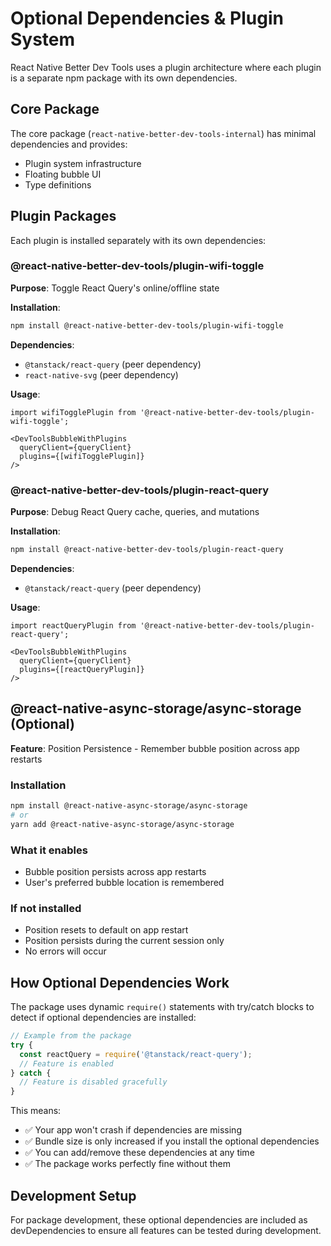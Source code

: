 # Optional Dependencies & Plugin System

React Native Better Dev Tools uses a plugin architecture where each plugin is a separate npm package with its own dependencies.

## Core Package

The core package (`react-native-better-dev-tools-internal`) has minimal dependencies and provides:
- Plugin system infrastructure
- Floating bubble UI
- Type definitions

## Plugin Packages

Each plugin is installed separately with its own dependencies:

### @react-native-better-dev-tools/plugin-wifi-toggle

**Purpose**: Toggle React Query's online/offline state

**Installation**:
```bash
npm install @react-native-better-dev-tools/plugin-wifi-toggle
```

**Dependencies**:
- `@tanstack/react-query` (peer dependency)
- `react-native-svg` (peer dependency)

**Usage**:
```tsx
import wifiTogglePlugin from '@react-native-better-dev-tools/plugin-wifi-toggle';

<DevToolsBubbleWithPlugins
  queryClient={queryClient}
  plugins={[wifiTogglePlugin]}
/>
```

### @react-native-better-dev-tools/plugin-react-query

**Purpose**: Debug React Query cache, queries, and mutations

**Installation**:
```bash
npm install @react-native-better-dev-tools/plugin-react-query
```

**Dependencies**:
- `@tanstack/react-query` (peer dependency)

**Usage**:
```tsx
import reactQueryPlugin from '@react-native-better-dev-tools/plugin-react-query';

<DevToolsBubbleWithPlugins
  queryClient={queryClient}
  plugins={[reactQueryPlugin]}
/>
```

## @react-native-async-storage/async-storage (Optional)

**Feature**: Position Persistence - Remember bubble position across app restarts

### Installation
```bash
npm install @react-native-async-storage/async-storage
# or
yarn add @react-native-async-storage/async-storage
```

### What it enables
- Bubble position persists across app restarts
- User's preferred bubble location is remembered

### If not installed
- Position resets to default on app restart
- Position persists during the current session only
- No errors will occur

## How Optional Dependencies Work

The package uses dynamic `require()` statements with try/catch blocks to detect if optional dependencies are installed:

```javascript
// Example from the package
try {
  const reactQuery = require('@tanstack/react-query');
  // Feature is enabled
} catch {
  // Feature is disabled gracefully
}
```

This means:
- ✅ Your app won't crash if dependencies are missing
- ✅ Bundle size is only increased if you install the optional dependencies
- ✅ You can add/remove these dependencies at any time
- ✅ The package works perfectly fine without them

## Development Setup

For package development, these optional dependencies are included as devDependencies to ensure all features can be tested during development.